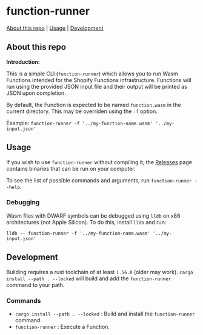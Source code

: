 # function-runner

[About this repo](#about-this-repo) | [Usage](#usage) | [Development](#development)

## About this repo

**Introduction:**

This is a simple CLI (`function-runner`) which allows you to run Wasm
Functions intended for the Shopify Functions infrastructure. Functions will run using
the provided JSON input file and their output will be printed as JSON
upon completion.

By default, the Function is expected to be named `function.wasm` in the
current directory. This may be overriden using the `-f` option.

Example: `function-runner -f '../my-function-name.wasm' '../my-input.json'`

## Usage

If you wish to use `function-runner` without compiling it, the [Releases](https://github.com/Shopify/function-runner/releases) page
contains binaries that can be run on your computer.

To see the list of possible commands and arguments, run `function-runner --help`.

### Debugging

Wasm files with DWARF symbols can be debugged using `lldb` on x86 architectures (not Apple Silicon). To do this, install `lldb` and run:

```
lldb -- function-runner -f '../my-function-name.wasm' '../my-input.json'
```

## Development

Building requires a rust toolchain of at least `1.56.0` (older may work). `cargo install --path . --locked` will build
and add the `function-runner` command to your path.

### Commands

- `cargo install --path . --locked` : Build and install the `function-runner` command.
- `function-runner` : Execute a Function.
